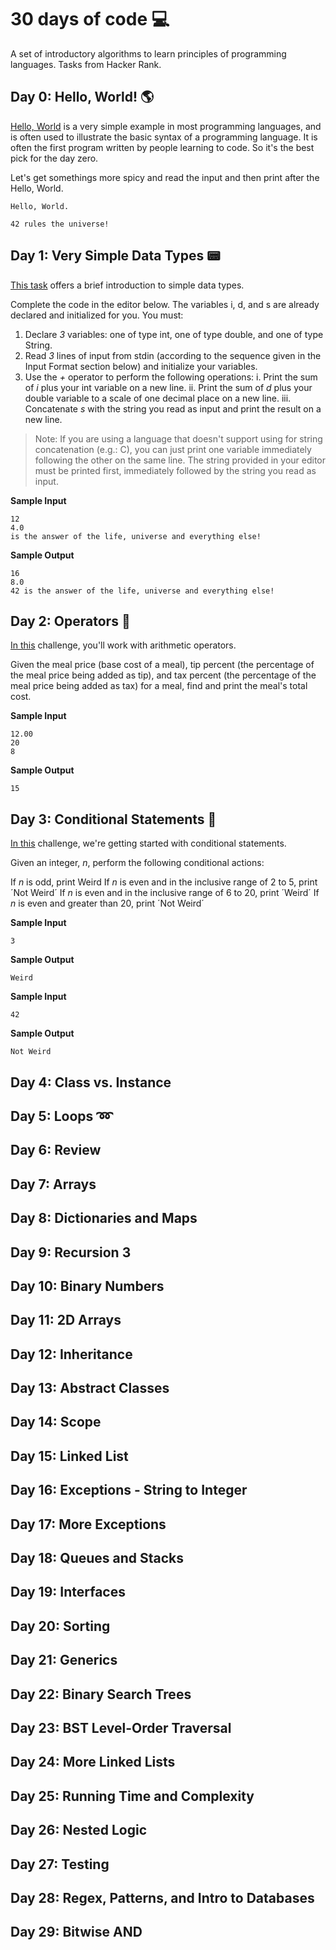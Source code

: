 # 30 days of code :computer:

A set of introductory algorithms to learn principles of programming languages. Tasks from Hacker Rank.

## Day 0: Hello, World! :earth_americas:

[Hello, World](https://www.hackerrank.com/challenges/30-hello-world/problem) is a very simple example in most programming languages, and is often used to illustrate the basic syntax of a programming language. It is often the first program written by people learning to code. So it's the best pick for the day zero.

Let's get somethings more spicy and read the input and then print after the Hello, World.

````
Hello, World.

42 rules the universe!

````

## Day 1: Very Simple Data Types :pager:

[This task](https://www.hackerrank.com/challenges/30-data-types/problem) offers a brief introduction to simple data types.

Complete the code in the editor below. The variables i, d, and s are already declared and initialized for you. You must:

1. Declare _3_ variables: one of type int, one of type double, and one of type String.
2. Read _3_ lines of input from stdin (according to the sequence given in the Input Format section below) and initialize your  variables.
3. Use the _+_ operator to perform the following operations:
i. Print the sum of _i_ plus your int variable on a new line.
ii. Print the sum of _d_ plus your double variable to a scale of one decimal place on a new line.
iii. Concatenate _s_ with the string you read as input and print the result on a new line.

>Note: If you are using a language that doesn't support using  for string concatenation (e.g.: C), you can just print one variable immediately following the other on the same line. The string provided in your editor must be printed first, immediately followed by the string you read as input.

**Sample Input**

```
12
4.0
is the answer of the life, universe and everything else!
```

**Sample Output**
```
16
8.0
42 is the answer of the life, universe and everything else!
```

## Day 2: Operators :notebook:
[In this](https://www.hackerrank.com/challenges/30-operators/problem) challenge, you'll work with arithmetic operators.

Given the meal price (base cost of a meal), tip percent (the percentage of the meal price being added as tip), and tax percent (the percentage of the meal price being added as tax) for a meal, find and print the meal's total cost.

**Sample Input**
```
12.00
20
8
```

**Sample Output**
```
15
```

## Day 3: Conditional Statements :door:
[In this](https://www.hackerrank.com/challenges/30-conditional-statements/problem) challenge, we're getting started with conditional statements.

Given an integer, _n_, perform the following conditional actions:

If _n_ is odd, print Weird
If _n_ is even and in the inclusive range of 2 to 5, print ´Not Weird´
If _n_ is even and in the inclusive range of 6 to 20, print ´Weird´
If _n_ is even and greater than 20, print ´Not Weird´


**Sample Input**
```
3
```

**Sample Output**
```
Weird
```

**Sample Input**
```
42
```

**Sample Output**
```
Not Weird
```

## Day 4: Class vs. Instance

## Day 5: Loops :loop:

## Day 6: Review

## Day 7: Arrays

## Day 8: Dictionaries and Maps

## Day 9: Recursion 3

## Day 10: Binary Numbers

## Day 11: 2D Arrays

## Day 12: Inheritance

## Day 13: Abstract Classes

## Day 14: Scope

## Day 15: Linked List

## Day 16: Exceptions - String to Integer

## Day 17: More Exceptions

## Day 18: Queues and Stacks

## Day 19: Interfaces

## Day 20: Sorting

## Day 21: Generics

## Day 22: Binary Search Trees

## Day 23: BST Level-Order Traversal

## Day 24: More Linked Lists

## Day 25: Running Time and Complexity

## Day 26: Nested Logic

## Day 27: Testing

## Day 28: Regex, Patterns, and Intro to Databases

## Day 29: Bitwise AND
